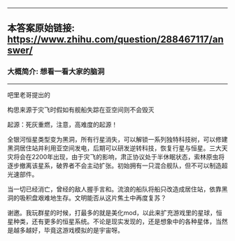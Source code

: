 ----------------------------------------
## 本答案原始链接: https://www.zhihu.com/question/288467117/answer/
### 大概简介: 想看一看大家的脑洞
----------------------------------------
吧里老哥提出的

构思来源于灾飞时假如有舰船失踪在亚空间则不会毁灭

起源：死灰重燃，注意，高难度的起源！

全银河恒星类型变为黑洞，所有行星消失，可以解锁一系列独特科技树，可以修建黑洞居住站并利用亚空间发电，后期可以研发逆转科技，恢复行星与恒星。三大天灾将会在2200年出现，由于灾飞的影响，肃正协议处于半休眠状态，索林原虫将逐步撤离该星系，破界者不会主动扩张。初始拥有一只混合舰队，但不可以制造超光速部件。

当一切已经消亡，曾经的敌人握手言和。流浪的船队将船只改造成居住站，依靠黑洞的吸积盘艰难地生存。文明能否从这片焦土中再度复苏？

谢邀。我玩群星的时候，打最多的就是美化mod，以此来扩充游戏里的星球，恒星种类，还有更多的恒星系统。不论是现实发现的，还是想象中的各种星体，当然是越多越好，毕竟这游戏模拟的是宇宙呀。